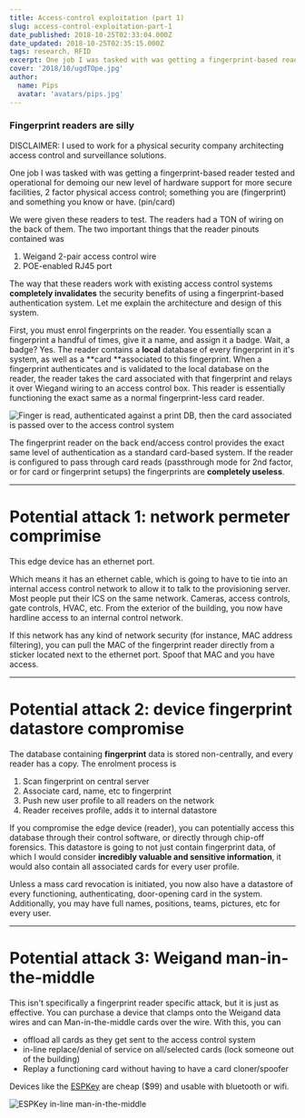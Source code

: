 ```yaml
---
title: Access-control exploitation (part 1)
slug: access-control-exploitation-part-1
date_published: 2018-10-25T02:33:04.000Z
date_updated: 2018-10-25T02:35:15.000Z
tags: research, RFID
excerpt: One job I was tasked with was getting a fingerprint-based reader tested and operational for demoing our new level of hardware support for more secure facilities, 2 factor physical access control; something you are (fingerprint) and something you know or have. (pin/card)
cover: '2018/10/ugdTOpe.jpg'
author:
  name: Pips
  avatar: 'avatars/pips.jpg'
---
```


### Fingerprint readers are silly

DISCLAIMER: I used to work for a physical security company architecting access control and surveillance solutions. 

One job I was tasked with was getting a fingerprint-based reader tested and operational for demoing our new level of hardware support for more secure facilities, 2 factor physical access control; something you are (fingerprint) and something you know or have. (pin/card)

We were given these readers to test. The readers had a TON of wiring on the back of them. The two important things that the reader pinouts contained was

1. Weigand 2-pair access control wire
2. POE-enabled RJ45 port   

The way that these readers work with existing access control systems **completely invalidates** the security benefits of using a fingerprint-based authentication system. Let me explain the architecture and design of this system.

First, you must enrol fingerprints on the reader. You essentially scan a fingerprint a handful of times, give it a name, and assign it a badge. Wait, a badge? Yes. The reader contains a **local** database of every fingerprint in it's system, as well as a **card **associated to this fingerprint. When a fingerprint authenticates and is validated to the local database on the reader, the reader takes the card associated with that fingerprint and relays it over Wiegand wiring to an access control box. This reader is essentially functioning the exact same as a normal fingerprint-less card reader.

![](2018/10/Untitled-Diagram.png "Finger is read, authenticated against a print DB, then the card associated is passed over to the access control system")

The fingerprint reader on the back end/access control provides the exact same level of authentication as a standard card-based system. If the reader is configured to pass through card reads (passthrough mode for 2nd factor, or for card or fingerprint setups) the fingerprints are **completely useless**.

---

# Potential attack 1: network permeter comprimise

This edge device has an ethernet port. 

Which means it has an ethernet cable, which is going to have to tie into an internal access control network to allow it to talk to the provisioning server. Most people put their ICS on the same network. Cameras, access controls, gate controls, HVAC, etc. From the exterior of the building, you now have hardline access to an internal control network. 

If this network has any kind of network security (for instance, MAC address filtering), you can pull the MAC of the fingerprint reader directly from a sticker located next to the ethernet port. Spoof that MAC and you have access.

---

# Potential attack 2: device fingerprint datastore compromise

The database containing **fingerprint** data is stored non-centrally, and every reader has a copy. The enrolment process is

1. Scan fingerprint on central server
2. Associate card, name, etc to fingerprint
3. Push new user profile to all readers on the network
4. Reader receives profile, adds it to internal datastore

If you compromise the edge device (reader), you can potentially access this database through their control software, or directly through chip-off forensics. This datastore is going to not just contain fingerprint data, of which I would consider **incredibly valuable and sensitive information**, it would also contain all associated cards for every user profile. 

Unless a mass card revocation is initiated, you now also have a datastore of every functioning, authenticating, door-opening card in the system. Additionally, you may have full names, positions, teams, pictures, etc for every user.

---

# Potential attack 3: Weigand man-in-the-middle

This isn't specifically a fingerprint reader specific attack, but it is just as effective. You can purchase a device that clamps onto the Weigand data wires and can Man-in-the-middle cards over the wire. With this, you can 

- offload all cards as they get sent to the access control system
- in-line replace/denial of service on all/selected cards (lock someone out of the building)
- Replay a functioning card without having to have a card cloner/spoofer

Devices like the [ESPKey](https://redteamtools.com/espkey) are cheap ($99) and usable with bluetooth or wifi.

![](2018/10/ugdTOpe.jpg "ESPKey in-line man-in-the-middle")

